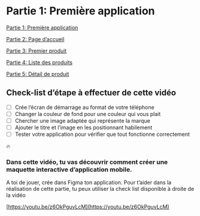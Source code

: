 # Partie 1: Première application


[Partie 1: Première application ](Partie_1_Première_application.md)

[Partie 2: Page d’accueil ](Partie_2_Page_accueil.md)

[Partie 3: Premier produit](Partie_3_Premier_produit.md)

[Partie 4: Liste des produits](Partie_4_Liste_des_produits.md)

[Partie 5: Détail de produit](Partie_5_Detail_de_produit.md)

## Check-list d’étape à effectuer de cette vidéo

- [ ]  Crée l’écran de démarrage au format de votre téléphone
- [ ]  Changer la couleur de fond pour une couleur qui vous plait
- [ ]  Chercher une image adaptée qui représente la marque
- [ ]  Ajouter le titre et l’image en les positionnant habilement
- [ ]  Tester votre application pour vérifier que tout fonctionne correctement

<aside>
🔥

### Dans cette vidéo, tu vas découvrir comment créer une maquette interactive d’application mobile.

A toi de jouer, crée dans Figma ton application. Pour t’aider dans la réalisation de cette partie, tu peux utiliser la check list disponible à droite de la vidéo

</aside>

[https://youtu.be/z6OkPguvLcM](https://youtu.be/z6OkPguvLcM)